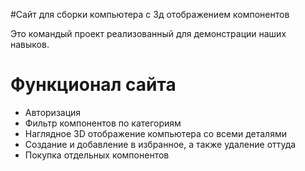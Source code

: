 #Сайт для сборки компьютера с 3д отображением компонентов

<p>Это командый проект реализованный для демонстрации наших навыков.</p>

# Функционал сайта

- Авторизация
- Фильтр компонентов по категориям
- Наглядное 3D отображение компьютера со всеми деталями
- Создание и добавление в избранное, а также удаление оттуда
- Покупка отдельных компонентов
